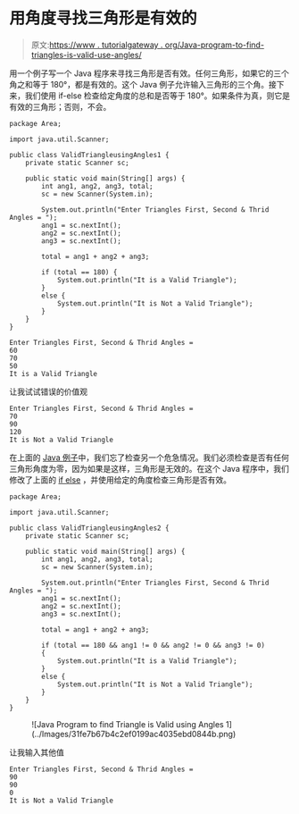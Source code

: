 # 用角度寻找三角形是有效的

> 原文:[https://www . tutorialgateway . org/Java-program-to-find-triangles-is-valid-use-angles/](https://www.tutorialgateway.org/java-program-to-find-triangle-is-valid-using-angles/)

用一个例子写一个 Java 程序来寻找三角形是否有效。任何三角形，如果它的三个角之和等于 180°，都是有效的。这个 Java 例子允许输入三角形的三个角。接下来，我们使用 if-else 检查给定角度的总和是否等于 180°。如果条件为真，则它是有效的三角形；否则，不会。

```
package Area;

import java.util.Scanner;

public class ValidTriangleusingAngles1 {
	private static Scanner sc;

	public static void main(String[] args) {
		int ang1, ang2, ang3, total;
		sc = new Scanner(System.in);

		System.out.println("Enter Triangles First, Second & Thrid Angles = ");
		ang1 = sc.nextInt();
		ang2 = sc.nextInt();
		ang3 = sc.nextInt();

		total = ang1 + ang2 + ang3; 

		if (total == 180) {
			System.out.println("It is a Valid Triangle");
		}
		else {
			System.out.println("It is Not a Valid Triangle");
		}
	}
}
```

```
Enter Triangles First, Second & Thrid Angles = 
60
70
50
It is a Valid Triangle
```

让我试试错误的价值观

```
Enter Triangles First, Second & Thrid Angles = 
70
90
120
It is Not a Valid Triangle
```

在上面的 [Java 例子](https://www.tutorialgateway.org/learn-java-programs/)中，我们忘了检查另一个危急情况。我们必须检查是否有任何三角形角度为零，因为如果是这样，三角形是无效的。在这个 Java 程序中，我们修改了上面的 [if else](https://www.tutorialgateway.org/java-if-else-statement/) ，并使用给定的角度检查三角形是否有效。

```
package Area;

import java.util.Scanner;

public class ValidTriangleusingAngles2 {
	private static Scanner sc;

	public static void main(String[] args) {
		int ang1, ang2, ang3, total;
		sc = new Scanner(System.in);

		System.out.println("Enter Triangles First, Second & Thrid Angles = ");
		ang1 = sc.nextInt();
		ang2 = sc.nextInt();
		ang3 = sc.nextInt();

		total = ang1 + ang2 + ang3; 

		if (total == 180 && ang1 != 0 && ang2 != 0 && ang3 != 0) 
		{
			System.out.println("It is a Valid Triangle");
		}
		else {
			System.out.println("It is Not a Valid Triangle");
		}
	}
}
```

<figure class="wp-block-image size-large">![Java Program to find Triangle is Valid using Angles 1](../Images/31fe7b67b4c2ef0199ac4035ebd0844b.png)</figure>

让我输入其他值

```
Enter Triangles First, Second & Thrid Angles = 
90
90
0
It is Not a Valid Triangle
```